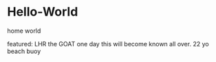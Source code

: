 # Hello-World
home world

featured: LHR the GOAT
  one day this will become known all over.
  22 yo
  beach buoy
